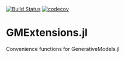 [![Build Status](https://travis-ci.com/aicenter/GMExtensions.jl.svg?token=FAQSTyqndAex3GUZaxDv&branch=master)](https://travis-ci.com/aicenter/GMExtensions.jl)
[![codecov](https://codecov.io/gh/aicenter/GMExtensions.jl/branch/master/graph/badge.svg)](https://codecov.io/gh/aicenter/GMExtensions.jl)

# GMExtensions.jl
Convenience functions for GenerativeModels.jl
